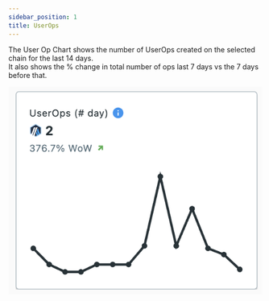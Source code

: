 ```yaml
---
sidebar_position: 1
title: UserOps
---
```


The User Op Chart shows the number of UserOps created on the selected chain for the last 14 days.  
It also shows the % change in total number of ops last 7 days vs the 7 days before that.

![Recent Metrics](./img/UserOpsChart.png)